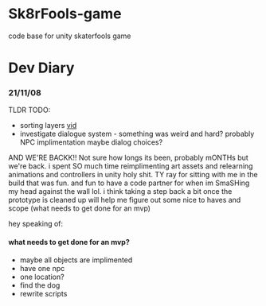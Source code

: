# Sk8rFools-game
code base for unity skaterfools game

# Dev Diary

### 21/11/08

TLDR TODO: 
* sorting layers [vid](https://www.youtube.com/watch?v=HM17mAmLd7k)
* investigate dialogue system - something was weird and hard? probably NPC implimentation maybe dialog choices?

AND WE'RE BACKK!! Not sure how longs its been, probably mONTHs but we're back. i spent SO much time reimplimenting art assets and relearning animations and controllers in unity holy shit. TY ray for sitting with me in the build that was fun. and fun to have a code partner for when im SmaSHing my head against the wall lol. i think taking a step back a bit once the prototype is cleaned up will help me figure out some nice to haves and scope (what needs to get done for an mvp)

hey speaking of: 

#### what needs to get done for an mvp?
* maybe all objects are implimented
* have one npc
* one location?
* find the dog
* rewrite scripts
